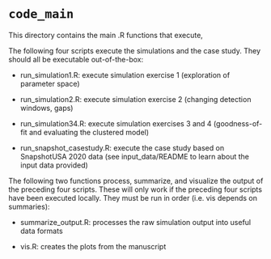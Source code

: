 # `code_main`

This directory contains the main .R functions that execute,

The following four scripts execute the simulations and the case study. They should all be executable out-of-the-box:

-   run_simulation1.R: execute simulation exercise 1 (exploration of parameter space)

-   run_simulation2.R: execute simulation exercise 2 (changing detection windows, gaps)

-   run_simulation34.R: execute simulation exercises 3 and 4 (goodness-of-fit and evaluating the clustered model)

-   run_snapshot_casestudy.R: execute the case study based on SnapshotUSA 2020 data (see input_data/README to learn about the input data provided)

The following two functions process, summarize, and visualize the output of the preceding four scripts. These will only work if the preceding four scripts have been executed locally. They must be run in order (i.e. vis depends on summaries):

-   summarize_output.R: processes the raw simulation output into useful data formats

-   vis.R: creates the plots from the manuscript
